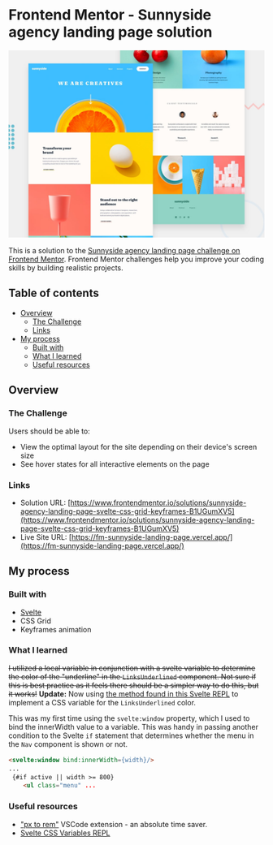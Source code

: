 # Frontend Mentor - Sunnyside agency landing page solution

![Design preview for the Pod request access landing page coding challenge](./desktop-preview.jpg)

This is a solution to the [Sunnyside agency landing page challenge on Frontend Mentor](https://www.frontendmentor.io/challenges/sunnyside-agency-landing-page-7yVs3B6ef). Frontend Mentor challenges help you improve your coding skills by building realistic projects.

## Table of contents

- [Overview](#overview)
  - [The Challenge](#the-challenge)
  - [Links](#links)
- [My process](#my-process)
  - [Built with](#built-with)
  - [What I learned](#what-i-learned)
  - [Useful resources](#useful-resources)

## Overview

### The Challenge

Users should be able to:

- View the optimal layout for the site depending on their device's screen size
- See hover states for all interactive elements on the page

### Links

- Solution URL: [https://www.frontendmentor.io/solutions/sunnyside-agency-landing-page-svelte-css-grid-keyframes-B1UGumXV5](https://www.frontendmentor.io/solutions/sunnyside-agency-landing-page-svelte-css-grid-keyframes-B1UGumXV5)
- Live Site URL: [https://fm-sunnyside-landing-page.vercel.app/](https://fm-sunnyside-landing-page.vercel.app/)

## My process

### Built with

- [Svelte](https://svelte.dev/)
- CSS Grid
- Keyframes animation

### What I learned

~~I utilized a local variable in conjunction with a svelte variable to determine the color of the "underline" in the `LinksUnderlined` component. Not sure if this is best practice as it feels there should be a simpler way to do this, but it works!~~ **Update:** Now using [the method found in this Svelte REPL](https://svelte.dev/repl/4b1c649bc75f44eb9142dadc0322eccd?version=3.6.7) to implement a CSS variable for the `LinksUnderlined` color.

This was my first time using the `svelte:window` property, which I used to bind the innerWidth value to a variable. This was handy in passing another condition to the Svelte `if` statement that determines whether the menu in the `Nav` component is shown or not.

```html
<svelte:window bind:innerWidth={width}/>
...
 {#if active || width >= 800}
    <ul class="menu" ...
```

### Useful resources

- ["px to rem"](https://marketplace.visualstudio.com/items?itemName=sainoba.px-to-rem) VSCode extension - an absolute time saver.
- [Svelte CSS Variables REPL](https://svelte.dev/repl/4b1c649bc75f44eb9142dadc0322eccd?version=3.6.7)
